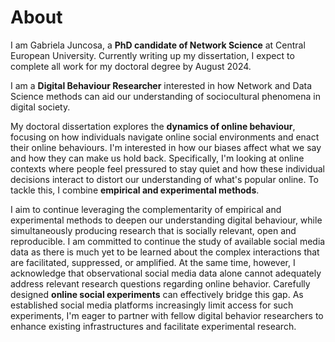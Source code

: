 # About
I am Gabriela Juncosa, a **PhD candidate of Network Science** at Central European University. Currently writing up my dissertation, I expect to complete all work for my doctoral degree by August 2024.

I am a **Digital Behaviour Researcher** interested in how Network and Data Science methods can aid our understanding of sociocultural phenomena in digital society. 

My doctoral dissertation explores the **dynamics of online behaviour**, focusing on how individuals navigate online social environments and enact their online behaviours. I'm interested in how our biases affect what we say and how they can make us hold back. Specifically, I'm looking at online contexts where people feel pressured to stay quiet and how these individual decisions interact to distort our understanding of what's popular online. To tackle this, I combine **empirical and experimental methods**.

I aim to continue leveraging the complementarity of empirical and experimental methods to deepen our understanding digital behaviour, while simultaneously producing research that is socially relevant, open and reproducible. I am committed to continue the study of available social media data as there is much yet to be learned about the complex interactions that are facilitated, suppressed, or amplified. At the same time, however, I acknowledge that observational social media data alone cannot adequately address relevant research questions regarding online behavior. Carefully designed **online social experiments** can effectively bridge this gap. As established social media platforms increasingly limit access for such experiments, I'm eager to partner with fellow digital behavior researchers to enhance existing infrastructures and facilitate experimental research. 

